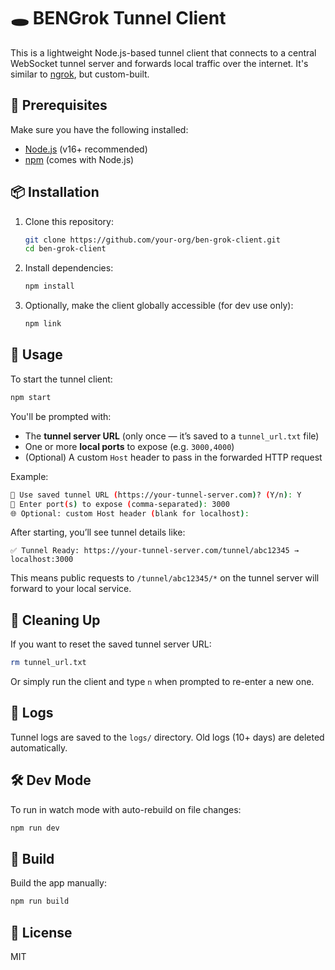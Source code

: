 # 🕳️ BENGrok Tunnel Client

This is a lightweight Node.js-based tunnel client that connects to a central WebSocket tunnel server and forwards local traffic over the internet. It's similar to [ngrok](https://ngrok.com), but custom-built.

## 🚧 Prerequisites

Make sure you have the following installed:

- [Node.js](https://nodejs.org/) (v16+ recommended)
- [npm](https://www.npmjs.com/) (comes with Node.js)

## 📦 Installation

1. Clone this repository:
   ```bash
   git clone https://github.com/your-org/ben-grok-client.git
   cd ben-grok-client
   ```

2. Install dependencies:
   ```bash
   npm install
   ```

3. Optionally, make the client globally accessible (for dev use only):
   ```bash
   npm link
   ```

## 🚀 Usage

To start the tunnel client:

```bash
npm start
```

You'll be prompted with:

- The **tunnel server URL** (only once — it’s saved to a `tunnel_url.txt` file)
- One or more **local ports** to expose (e.g. `3000,4000`)
- (Optional) A custom `Host` header to pass in the forwarded HTTP request

Example:

```bash
🔁 Use saved tunnel URL (https://your-tunnel-server.com)? (Y/n): Y
🔌 Enter port(s) to expose (comma-separated): 3000
🌐 Optional: custom Host header (blank for localhost): 
```

After starting, you’ll see tunnel details like:

```
✅ Tunnel Ready: https://your-tunnel-server.com/tunnel/abc12345 → localhost:3000
```

This means public requests to `/tunnel/abc12345/*` on the tunnel server will forward to your local service.

## 🧹 Cleaning Up

If you want to reset the saved tunnel server URL:

```bash
rm tunnel_url.txt
```

Or simply run the client and type `n` when prompted to re-enter a new one.

## 📁 Logs

Tunnel logs are saved to the `logs/` directory. Old logs (10+ days) are deleted automatically.

## 🛠️ Dev Mode

To run in watch mode with auto-rebuild on file changes:

```bash
npm run dev
```

## 🔧 Build

Build the app manually:

```bash
npm run build
```

## 📝 License

MIT